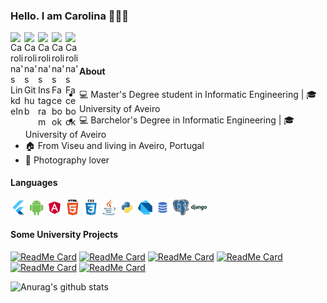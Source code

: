 ### Hello. I am Carolina 👩🏽‍💻

<a href="https://www.linkedin.com/in/carolina-albuquerque29/">
  <img align="left" alt="Carolina's LinkdeIn" width="22px" src="https://cdn.jsdelivr.net/npm/simple-icons@v3/icons/linkedin.svg" />
</a>
<a href="https://github.com/cmalbuquerque">
  <img align="left" alt="Carolina's Github" width="22px" src="https://cdn.jsdelivr.net/npm/simple-icons@v3/icons/github.svg" />
</a>
<a href="https://www.instagram.com/cmalbuquerque29/">
  <img align="left" alt="Carolina's Instagram" width="22px" src="https://cdn.jsdelivr.net/npm/simple-icons@v3/icons/instagram.svg" />
</a>
<a href="https://www.facebook.com/carolina.albuquerque29">
  <img align="left" alt="Carolina's Facebook" width="22px" src="https://cdn.jsdelivr.net/npm/simple-icons@v3/icons/facebook.svg" />
</a>
<a href="https://cmalbuquerque.github.io">
  <img align="left" alt="Carolina's Facebook" width="22px" src="https://img.icons8.com/ios/50/000000/domain.png" />
</a>

<br />
<br />

#### About

- 💻 Master's Degree student in Informatic Engineering  | 🎓 University of Aveiro
- 💻 Barchelor's Degree in Informatic Engineering | 🎓 University of Aveiro
- 🏠 From Viseu and living in Aveiro, Portugal
- 📸 Photography lover




#### Languages
<code><img height="25" src="https://raw.githubusercontent.com/github/explore/80688e429a7d4ef2fca1e82350fe8e3517d3494d/topics/flutter/flutter.png"></code>
<code><img height="25" src="https://raw.githubusercontent.com/github/explore/80688e429a7d4ef2fca1e82350fe8e3517d3494d/topics/android/android.png"></code>
<code><img height="25" src="https://raw.githubusercontent.com/github/explore/80688e429a7d4ef2fca1e82350fe8e3517d3494d/topics/angular/angular.png"></code>
<code><img height="25" src="https://raw.githubusercontent.com/github/explore/80688e429a7d4ef2fca1e82350fe8e3517d3494d/topics/html/html.png"></code>
<code><img height="25" src="https://raw.githubusercontent.com/github/explore/80688e429a7d4ef2fca1e82350fe8e3517d3494d/topics/css/css.png"></code>
<code><img height="25" src="https://raw.githubusercontent.com/github/explore/80688e429a7d4ef2fca1e82350fe8e3517d3494d/topics/java/java.png"></code>
<code><img height="25" src="https://raw.githubusercontent.com/github/explore/80688e429a7d4ef2fca1e82350fe8e3517d3494d/topics/python/python.png"></code>
<code><img height="25" src="https://raw.githubusercontent.com/github/explore/80688e429a7d4ef2fca1e82350fe8e3517d3494d/topics/dart/dart.png"></code>
<code><img height="25" src="https://raw.githubusercontent.com/github/explore/80688e429a7d4ef2fca1e82350fe8e3517d3494d/topics/sql/sql.png"></code>
<code><img height="25" src="https://raw.githubusercontent.com/github/explore/80688e429a7d4ef2fca1e82350fe8e3517d3494d/topics/postgresql/postgresql.png"></code>
<code><img height="25" src="https://raw.githubusercontent.com/github/explore/80688e429a7d4ef2fca1e82350fe8e3517d3494d/topics/django/django.png"></code>




#### Some University Projects

[![ReadMe Card](https://github-readme-stats.vercel.app/api/pin/?username=cmalbuquerque&repo=HandsfreeSystem&show_icons=true)](https://github.com/cmalbuquerque/HandsfreeSystem)
[![ReadMe Card](https://github-readme-stats.vercel.app/api/pin/?username=cmalbuquerque&repo=Greencities&show_icons=true)](https://github.com/cmalbuquerque/Greencities)
[![ReadMe Card](https://github-readme-stats.vercel.app/api/pin/?username=cmalbuquerque&repo=domoticDashboard&show_icons=true)](https://github.com/cmalbuquerque/domoticDashboard)
[![ReadMe Card](https://github-readme-stats.vercel.app/api/pin/?username=cmalbuquerque&repo=WeatherApp&show_icons=true)](https://github.com/cmalbuquerque/WeatherApp)
[![ReadMe Card](https://github-readme-stats.vercel.app/api/pin/?username=cmalbuquerque&repo=TQS_CurrencyApp&show_icons=true)](https://github.com/cmalbuquerque/TQS_CurrencyApp)
[![ReadMe Card](https://github-readme-stats.vercel.app/api/pin/?username=cmalbuquerque&repo=GoCamping&show_icons=true)](https://github.com/cmalbuquerque/GoCamping)


![Anurag's github stats](https://github-readme-stats.vercel.app/api?username=cmalbuquerque&count_private=true&show_icons=true&hide=issues,contribs)
